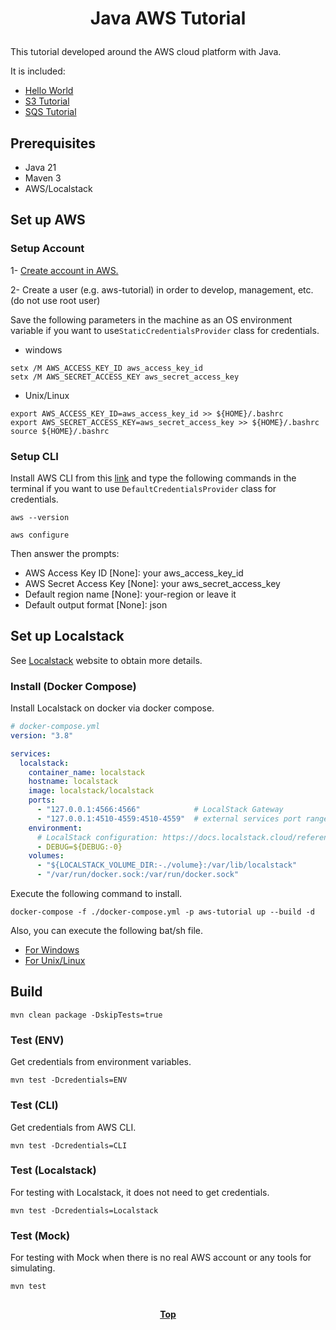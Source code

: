 # <p align="center">Java AWS Tutorial</p>

This tutorial developed around the AWS cloud platform with Java.

It is included:

- [Hello World](hello-world)
- [S3 Tutorial](s3-tutorial)
- [SQS Tutorial](sqs-tutorial)

## Prerequisites

- Java 21
- Maven 3
- AWS/Localstack

## Set up AWS

### Setup Account

1- [Create account in AWS.](https://aws.amazon.com/)

2- Create a user (e.g. aws-tutorial) in order to develop, management, etc. (do not use root user)

Save the following parameters in the machine as an OS environment variable if you want to use`StaticCredentialsProvider`
class for credentials.

- windows

```shell
setx /M AWS_ACCESS_KEY_ID aws_access_key_id 
setx /M AWS_SECRET_ACCESS_KEY aws_secret_access_key
```

- Unix/Linux

```shell
export AWS_ACCESS_KEY_ID=aws_access_key_id >> ${HOME}/.bashrc
export AWS_SECRET_ACCESS_KEY=aws_secret_access_key >> ${HOME}/.bashrc 
source ${HOME}/.bashrc
```

### Setup CLI

Install AWS CLI from this [link](https://docs.aws.amazon.com/cli/latest/userguide/getting-started-install.html) and
type the following commands in the terminal if you want to use `DefaultCredentialsProvider` class for credentials.

```shell
aws --version
```

```shell
aws configure
```

Then answer the prompts:

- AWS Access Key ID [None]: your aws_access_key_id
- AWS Secret Access Key [None]: your aws_secret_access_key
- Default region name [None]: your-region or leave it
- Default output format [None]: json

## Set up Localstack

See [Localstack](https://github.com/localstack/localstack) website to obtain more details.

### Install (Docker Compose)

Install Localstack on docker via docker compose.

```yaml
# docker-compose.yml
version: "3.8"

services:
  localstack:
    container_name: localstack
    hostname: localstack
    image: localstack/localstack
    ports:
      - "127.0.0.1:4566:4566"            # LocalStack Gateway
      - "127.0.0.1:4510-4559:4510-4559"  # external services port range
    environment:
      # LocalStack configuration: https://docs.localstack.cloud/references/configuration/
      - DEBUG=${DEBUG:-0}
    volumes:
      - "${LOCALSTACK_VOLUME_DIR:-./volume}:/var/lib/localstack"
      - "/var/run/docker.sock:/var/run/docker.sock"
```

Execute the following command to install.

```shell
docker-compose -f ./docker-compose.yml -p aws-tutorial up --build -d
```

Also, you can execute the following bat/sh file.

* [For Windows](install-localstack-on-docker.bat)
* [For Unix/Linux](install-localstack-on-docker.sh)

## Build

```shell
mvn clean package -DskipTests=true
```

### Test (ENV)

Get credentials from environment variables.

```shell
mvn test -Dcredentials=ENV
``` 

### Test (CLI)

Get credentials from AWS CLI.

```shell
mvn test -Dcredentials=CLI
``` 

### Test (Localstack)

For testing with Localstack, it does not need to get credentials.

```shell
mvn test -Dcredentials=Localstack
```

### Test (Mock)

For testing with Mock when there is no real AWS account or any tools for simulating.

```shell
mvn test
```

##

**<p align="center"> [Top](#java-aws-tutorial) </p>**
